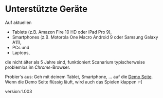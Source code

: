 # Unterstützte Geräte

Auf aktuellen

* Tablets (z.B. Amazon Fire 10 HD oder iPad Pro 9),
* Smartphones (z.B. Motorola One Macro Android 9 oder Samsung Galaxy A11),
* PCs und
* Laptops,

die nicht älter als 5 Jahre sind, funktioniert Scanarium typischerweise problemlos im *Chrome*-Browser.

Probier's aus: Geh mit deinem Tablet, Smartphone, ... auf die [Demo Seite](https://demo.scanarium.com/).
Wenn die Demo Seite flüssig läuft, wird auch das Spielen klappen :-)

version:1.003

